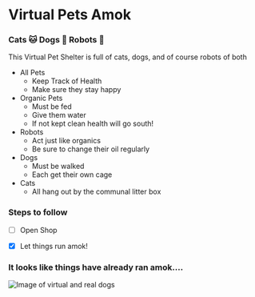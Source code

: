 # Virtual Pets Amok

### **Cats** :cat: **Dogs** :dog: **Robots** :robot: 

This Virtual Pet Shelter is full of cats, dogs, and of course robots of both
- All Pets
   - Keep Track of Health 
   - Make sure they stay happy
- Organic Pets
   - Must be fed 
   - Give them water
   - If not kept clean health will go south!
- Robots
   - Act just like organics
   - Be sure to change their oil regularly
- Dogs
   - Must be walked
   - Each get their own cage
- Cats
  - All hang out by the communal litter box 

### Steps to follow

- [ ] Open Shop 

- [X] Let things run amok!

### It looks like things have already ran amok....

![Image of virtual and real dogs](http://youngjournalistacademy.com/wp-content/uploads/2016/06/p3.jpg)


